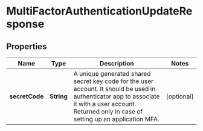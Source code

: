 # MultiFactorAuthenticationUpdateResponse

## Properties
Name | Type | Description | Notes
------------ | ------------- | ------------- | -------------
**secretCode** | **String** | A unique generated shared secret key code for the user account. It should be used in authenticator app to associate it with a user account. Returned only in case of setting up an application MFA. |  [optional]
